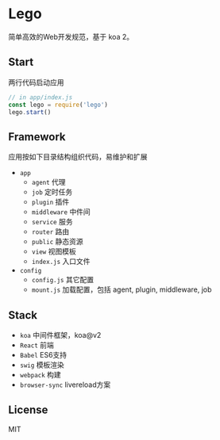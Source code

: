 # Lego

简单高效的Web开发规范，基于 koa 2。

## Start
两行代码启动应用
```js
// in app/index.js
const lego = require('lego')
lego.start()
```

## Framework
应用按如下目录结构组织代码，易维护和扩展
- `app`
  - `agent` 代理
  - `job` 定时任务
  - `plugin` 插件
  - `middleware` 中件间
  - `service` 服务
  - `router` 路由
  - `public` 静态资源
  - `view` 视图模板
  - `index.js` 入口文件
- `config`
  - `config.js` 其它配置
  - `mount.js` 加载配置，包括 agent, plugin, middleware, job

## Stack
- `koa` 中间件框架，koa@v2
- `React` 前端
- `Babel` ES6支持
- `swig` 模板渲染
- `webpack` 构建
- `browser-sync` livereload方案

## License
MIT
